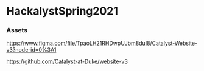 # HackalystSpring2021

### Assets

https://www.figma.com/file/TpaoLH21RHDwpUJbm8duI8/Catalyst-Website-v3?node-id=0%3A1

https://github.com/Catalyst-at-Duke/website-v3